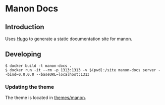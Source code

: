 # Manon Docs

## Introduction

Uses [Hugo](https://gohugo.io/) to generate a static documentation site for
manon.


## Developing

```
$ docker build -t manon-docs .
$ docker run -it --rm -p 1313:1313 -v $(pwd):/site manon-docs server --bind=0.0.0.0 --baseURL=localhost:1313
```

### Updating the theme

The theme is located in [themes/manon](themes/manon).
